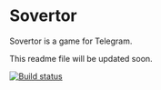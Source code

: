 # Sovertor
Sovertor is a game for Telegram.

This readme file will be updated soon.

[![Build status](https://ci.appveyor.com/api/projects/status/wvtwkjjki5mgs4w7?svg=true)](https://ci.appveyor.com/project/xrainx/sovertor)
